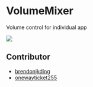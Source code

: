 # VolumeMixer

Volume control for individual app

![](pic/1.png)

## Contributor
- [brendonjkding](https://github.com/brendonjkding)
- [onewayticket255](https://github.com/onewayticket255)
